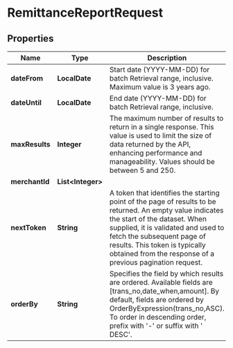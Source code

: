 

# RemittanceReportRequest


## Properties

| Name | Type | Description | Notes |
|------------ | ------------- | ------------- | -------------|
|**dateFrom** | **LocalDate** | Start date (YYYY-MM-DD) for batch Retrieval range, inclusive. Maximum value is 3 years ago. |  [optional] |
|**dateUntil** | **LocalDate** | End date (YYYY-MM-DD) for batch Retrieval range, inclusive. |  [optional] |
|**maxResults** | **Integer** | The maximum number of results to return in a single response. This value is used to limit the size of data returned by the API, enhancing performance and manageability. Values should be between 5 and 250. |  [optional] |
|**merchantId** | **List&lt;Integer&gt;** |  |  [optional] |
|**nextToken** | **String** | A token that identifies the starting point of the page of results to be returned. An empty value indicates the start of the dataset. When supplied, it is validated and used to fetch the subsequent page of results. This token is typically obtained from the response of a previous pagination request. |  [optional] |
|**orderBy** | **String** | Specifies the field by which results are ordered. Available fields are [trans_no,date_when,amount]. By default, fields are ordered by OrderByExpression(trans_no,ASC). To order in descending order, prefix with &#39;-&#39; or suffix with &#39; DESC&#39;. |  [optional] |



